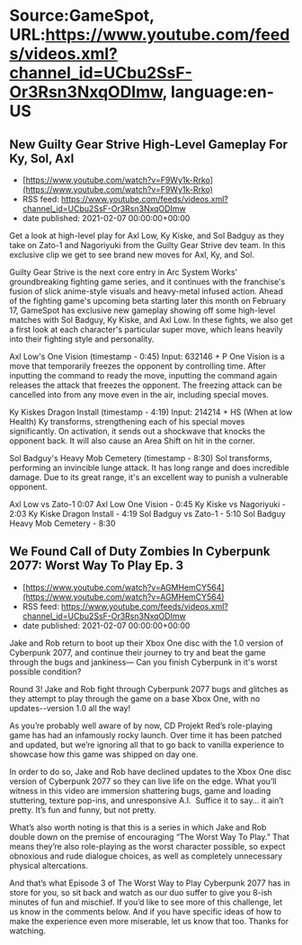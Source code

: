 # Source:GameSpot, URL:https://www.youtube.com/feeds/videos.xml?channel_id=UCbu2SsF-Or3Rsn3NxqODImw, language:en-US

## New Guilty Gear Strive High-Level Gameplay For Ky, Sol, Axl
 - [https://www.youtube.com/watch?v=F9Wy1k-Rrko](https://www.youtube.com/watch?v=F9Wy1k-Rrko)
 - RSS feed: https://www.youtube.com/feeds/videos.xml?channel_id=UCbu2SsF-Or3Rsn3NxqODImw
 - date published: 2021-02-07 00:00:00+00:00

Get a look at high-level play for Axl Low, Ky Kiske, and Sol Badguy as they take on Zato-1 and Nagoriyuki from the Guilty Gear Strive dev team. In this exclusive clip we get to see brand new moves for Axl, Ky, and Sol.

Guilty Gear Strive is the next core entry in Arc System Works' groundbreaking fighting game series, and it continues with the franchise's fusion of slick anime-style visuals and heavy-metal infused action. Ahead of the fighting game's upcoming beta starting later this month on February 17, GameSpot has exclusive new gameplay showing off some high-level matches with Sol Badguy, Ky Kiske, and Axl Low. In these fights, we also get a first look at each character's particular super move, which leans heavily into their fighting style and personality.

Axl Low's One Vision  (timestamp - 0:45) 
Input: 632146 + P
One Vision is a move that temporarily freezes the opponent by controlling time. After inputting the command to ready the move, inputting the command again releases the attack that freezes the opponent. The freezing attack can be cancelled into from any move even in the air, including special moves.

Ky Kiskes Dragon Install (timestamp - 4:19)
Input: 214214 + HS (When at low Health)
Ky transforms, strengthening each of his special moves significantly. On activation, it sends out a shockwave that knocks the opponent back. It will also cause an Area Shift on hit in the corner.

Sol Badguy's Heavy Mob Cemetery (timestamp - 8:30)
Sol transforms, performing an invincible lunge attack. It has long range and does incredible damage. Due to its great range, it's an excellent way to punish a vulnerable opponent.

Axl Low vs Zato-1 0:07
Axl Low One Vision - 0:45
Ky Kiske vs Nagoriyuki - 2:03
Ky Kiske Dragon Install - 4:19
Sol Badguy vs Zato-1 - 5:10
Sol Badguy Heavy Mob Cemetery - 8:30

## We Found Call of Duty Zombies In Cyberpunk 2077: Worst Way To Play Ep. 3
 - [https://www.youtube.com/watch?v=AGMHemCY564](https://www.youtube.com/watch?v=AGMHemCY564)
 - RSS feed: https://www.youtube.com/feeds/videos.xml?channel_id=UCbu2SsF-Or3Rsn3NxqODImw
 - date published: 2021-02-07 00:00:00+00:00

Jake and Rob return to boot up their Xbox One disc with the 1.0 version of Cyberpunk 2077, and continue their journey to try and beat the game through the bugs and jankiness— Can you finish Cyberpunk in it's worst possible condition?


Round 3! Jake and Rob fight through Cyberpunk 2077 bugs and glitches as they attempt to play through the game on a base Xbox One, with no updates--version 1.0 all the way!

As you’re probably well aware of by now, CD Projekt Red’s role-playing game has had an infamously rocky launch. Over time it has been patched and updated, but we’re ignoring all that to go back to vanilla experience to showcase how this game was shipped on day one.

In order to do so, Jake and Rob have declined updates to the Xbox One disc version of Cyberpunk 2077 so they can live life on the edge. What you’ll witness in this video are immersion shattering bugs, game and loading stuttering, texture pop-ins, and unresponsive A.I.  Suffice it to say… it ain’t pretty. It’s fun and funny, but not pretty.

What’s also worth noting is that this is a series in which Jake and Rob double down on the premise of encouraging “The Worst Way To Play.” That means they’re also role-playing as the worst character possible, so expect obnoxious and rude dialogue choices, as well as completely unnecessary physical altercations.

And that’s what Episode 3 of The Worst Way to Play Cyberpunk 2077 has in store for you, so sit back and watch as our duo suffer to give you 8-ish minutes of fun and mischief. If you’d like to see more of this challenge, let us know in the comments below. And if you have specific ideas of how to make the experience even more miserable, let us know that too. Thanks for watching.

